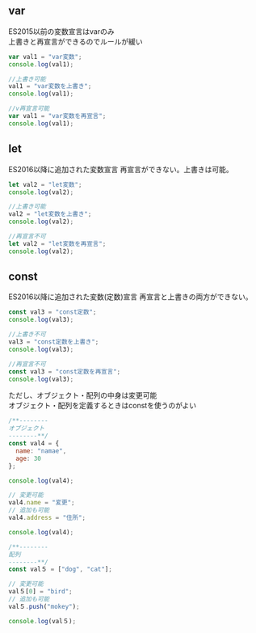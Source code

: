 ## var
ES2015以前の変数宣言はvarのみ  
上書きと再宣言ができるのでルールが緩い

```javascript
var val1 = "var変数";
console.log(val1);

//上書き可能  
val1 = "var変数を上書き";
console.log(val1);

//v再宣言可能
var val1 = "var変数を再宣言";
console.log(val1);
```

## let
ES2016以降に追加された変数宣言
再宣言ができない。上書きは可能。
```javascript
let val2 = "let変数";
console.log(val2);

//上書き可能
val2 = "let変数を上書き";
console.log(val2);

//再宣言不可
let val2 = "let変数を再宣言";
console.log(val2);
```

## const
ES2016以降に追加された変数(定数)宣言
再宣言と上書きの両方ができない。
```javascript
const val3 = "const定数";
console.log(val3);

//上書き不可
val3 = "const定数を上書き";
console.log(val3);

//再宣言不可
const val3 = "const定数を再宣言";
console.log(val3);
```

ただし、オブジェクト・配列の中身は変更可能  
オブジェクト・配列を定義するときはconstを使うのがよい
```javascript
/**--------
オブジェクト
--------**/
const val4 = {
  name: "namae",
  age: 30
};

console.log(val4);

// 変更可能
val4.name = "変更";
// 追加も可能
val4.address = "住所";

console.log(val4);

/**--------
配列
--------**/
const val５ = ["dog", "cat"];

// 変更可能
val５[0] = "bird";
// 追加も可能
val５.push("mokey");

console.log(val５);
```
